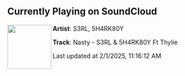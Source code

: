 ## Currently Playing on SoundCloud

[<img align="left" width="100" src="https://i1.sndcdn.com/artworks-ycPHNCLVPTJGXMQ9-NDljwA-t500x500.jpg">](https://soundcloud.com/s3rl/nasty-s3rl-5h4rk80y-ft-thylie)

**Artist**: S3RL, 5H4RK80Y 

**Track**: Nasty - S3RL & 5H4RK80Y Ft Thylie

Last updated at 2/1/2025, 11:16:12 AM
